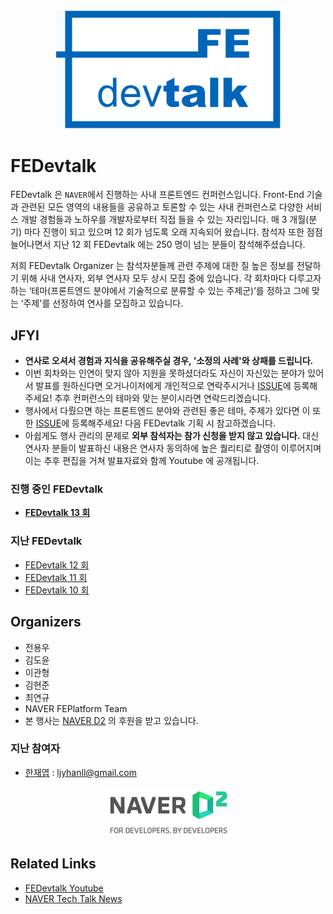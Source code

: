 <div align="center">

<img src="./assets/fedevtalk_logo.png" width="360px">

</div>

# FEDevtalk

FEDevtalk 은 `NAVER`에서 진행하는 사내 프론트엔드 컨퍼런스입니다. Front-End 기술과 관련된 모든 영역의 내용들을 공유하고 토론할 수 있는 사내 컨퍼런스로 다양한 서비스 개발 경험들과 노하우를 개발자로부터 직접 들을 수 있는 자리입니다. 매 3 개월(분기) 마다 진행이 되고 있으며 12 회가 넘도록 오래 지속되어 왔습니다. 참석자 또한 점점 늘어나면서 지난 12 회 FEDevtalk 에는 250 명이 넘는 분들이 참석해주셨습니다.

저희 FEDevtalk Organizer 는 참석자분들께 관련 주제에 대한 질 높은 정보를 전달하기 위해 사내 연사자, 외부 연사자 모두 상시 모집 중에 있습니다. 각 회차마다 다루고자 하는 ‘테마(프론트엔드 분야에서 기술적으로 분류할 수 있는 주제군)’를 정하고 그에 맞는 ‘주제'를 선정하여 연사를 모집하고 있습니다.

## JFYI

- **연사로 오셔서 경험과 지식을 공유해주실 경우, '소정의 사례'와 상패를 드립니다.**
- 이번 회차와는 인연이 맞지 않아 지원을 못하셨더라도 자신이 자신있는 분야가 있어서 발표를 원하신다면 오거나이저에게 개인적으로 연락주시거나 [ISSUE](https://github.com/JaeYeopHan/FEDevtalk/issues)에 등록해주세요! 추후 컨퍼런스의 테마와 맞는 분이시라면 연락드리겠습니다.
- 행사에서 다뤘으면 하는 프론트엔드 분야와 관련된 좋은 테마, 주제가 있다면 이 또한 [ISSUE](https://github.com/JaeYeopHan/FEDevtalk/issues)에 등록해주세요! 다음 FEDevtalk 기획 시 참고하겠습니다.
- 아쉽게도 행사 관리의 문제로 **외부 참석자는 참가 신청을 받지 않고 있습니다.** 대신 연사자 분들이 발표하신 내용은 연사자 동의하에 높은 퀄리티로 촬영이 이루어지며 이는 추후 편집을 거쳐 발표자료와 함께 Youtube 에 공개됩니다.

### 진행 중인 FEDevtalk
- **[FEDevtalk 13 회](https://github.com/NAVER-FEPlatform/FEDevtalk/blob/master/13_fedevtalk.md)**

### 지난 FEDevtalk
- [FEDevtalk 12 회](https://github.com/NAVER-FEPlatform/FEDevtalk/blob/master/12_fedevtalk.md)
- [FEDevtalk 11 회](https://github.com/NAVER-FEPlatform/FEDevtalk/blob/master/11_fedevtalk.md)
- [FEDevtalk 10 회](https://github.com/NAVER-FEPlatform/FEDevtalk/blob/master/10_fedevtalk.md)

## Organizers

- 전용우
- 김도윤
- 이관형
- 김현준
- 최연규
- NAVER FEPlatform Team
- 본 행사는 [NAVER D2](https://d2.naver.com/home) 의 후원을 받고 있습니다.

### 지난 참여자
- [한재엽](http://github.com/JaeYeopHan) : ljyhanll@gmail.com

<div align="center">

<img src="./assets/naver_d2_logo.png" width="200px">

</div>

## Related Links

- [FEDevtalk Youtube](https://www.youtube.com/playlist?list=PLsFtzQAC8dDcv76FW0MDTTYVgnVrsW3sW)
- [NAVER Tech Talk News](https://d2.naver.com/search?keyword=teck%20talk)
